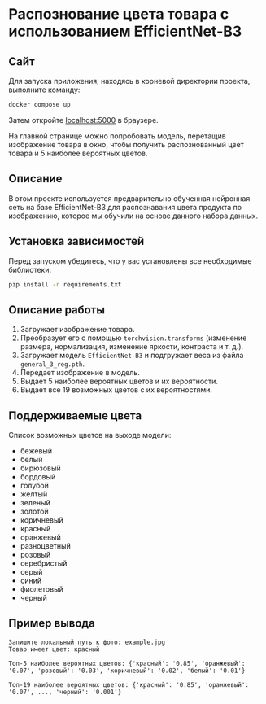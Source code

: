 
# Распознование цвета товара с использованием EfficientNet-B3

## Сайт

Для запуска приложения, находясь в корневой директории проекта, выполните команду:

```bash
docker compose up
```

Затем откройте [localhost:5000](http://localhost:5000) в браузере.

На главной странице можно попробовать модель, перетащив изображение товара в окно, чтобы получить распознованный цвет товара и 5 наиболее вероятных цветов.

## Описание

В этом проекте используется предварительно обученная нейронная сеть на базе EfficientNet-B3 для распознавания цвета продукта по изображению, которое мы обучили на основе данного набора данных.

## Установка зависимостей

Перед запуском убедитесь, что у вас установлены все необходимые библиотеки:

```bash
pip install -r requirements.txt
```

## Описание работы

1. Загружает изображение товара.
2. Преобразует его с помощью `torchvision.transforms` (изменение размера, нормализация, изменение яркости, контраста и т. д.).
3. Загружает модель `EfficientNet-B3` и подгружает веса из файла `general_3_reg.pth`.
4. Передает изображение в модель.
5. Выдает 5 наиболее вероятных цветов и их вероятности.
6. Выдает все 19 возможных цветов с их вероятностями.

## Поддерживаемые цвета

Список возможных цветов на выходе модели:

- бежевый
- белый
- бирюзовый
- бордовый
- голубой
- желтый
- зеленый
- золотой
- коричневый
- красный
- оранжевый
- разноцветный
- розовый
- серебристый
- серый
- синий
- фиолетовый
- черный

## Пример вывода

```
Запишите локальный путь к фото: example.jpg
Товар имеет цвет: красный

Топ-5 наиболее вероятных цветов: {'красный': '0.85', 'оранжевый': '0.07', 'розовый': '0.03', 'коричневый': '0.02', 'белый': '0.01'}

Топ-19 наиболее вероятных цветов: {'красный': '0.85', 'оранжевый': '0.07', ..., 'черный': '0.001'}
```

